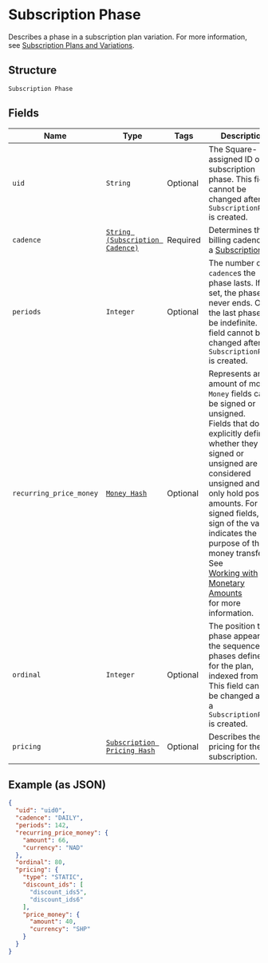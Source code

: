 
# Subscription Phase

Describes a phase in a subscription plan variation. For more information, see [Subscription Plans and Variations](https://developer.squareup.com/docs/subscriptions-api/plans-and-variations).

## Structure

`Subscription Phase`

## Fields

| Name | Type | Tags | Description |
|  --- | --- | --- | --- |
| `uid` | `String` | Optional | The Square-assigned ID of the subscription phase. This field cannot be changed after a `SubscriptionPhase` is created. |
| `cadence` | [`String (Subscription Cadence)`](../../doc/models/subscription-cadence.md) | Required | Determines the billing cadence of a [Subscription](../../doc/models/subscription.md) |
| `periods` | `Integer` | Optional | The number of `cadence`s the phase lasts. If not set, the phase never ends. Only the last phase can be indefinite. This field cannot be changed after a `SubscriptionPhase` is created. |
| `recurring_price_money` | [`Money Hash`](../../doc/models/money.md) | Optional | Represents an amount of money. `Money` fields can be signed or unsigned.<br>Fields that do not explicitly define whether they are signed or unsigned are<br>considered unsigned and can only hold positive amounts. For signed fields, the<br>sign of the value indicates the purpose of the money transfer. See<br>[Working with Monetary Amounts](https://developer.squareup.com/docs/build-basics/working-with-monetary-amounts)<br>for more information. |
| `ordinal` | `Integer` | Optional | The position this phase appears in the sequence of phases defined for the plan, indexed from 0. This field cannot be changed after a `SubscriptionPhase` is created. |
| `pricing` | [`Subscription Pricing Hash`](../../doc/models/subscription-pricing.md) | Optional | Describes the pricing for the subscription. |

## Example (as JSON)

```json
{
  "uid": "uid0",
  "cadence": "DAILY",
  "periods": 142,
  "recurring_price_money": {
    "amount": 66,
    "currency": "NAD"
  },
  "ordinal": 80,
  "pricing": {
    "type": "STATIC",
    "discount_ids": [
      "discount_ids5",
      "discount_ids6"
    ],
    "price_money": {
      "amount": 40,
      "currency": "SHP"
    }
  }
}
```

